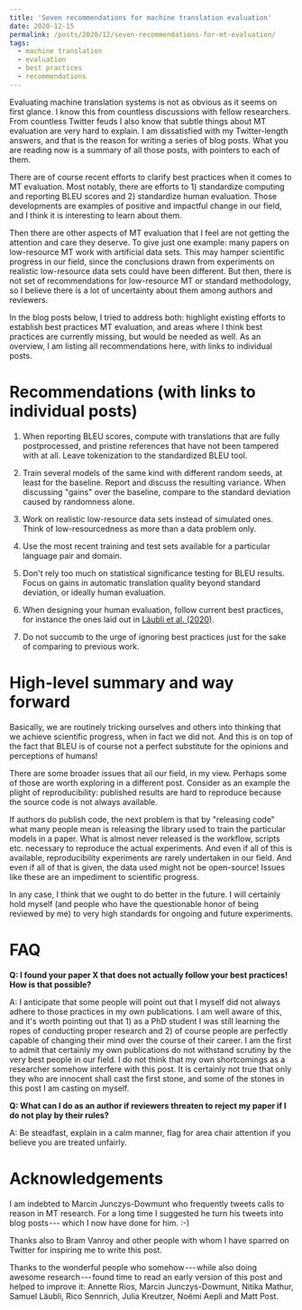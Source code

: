 ```yaml
---
title: 'Seven recommendations for machine translation evaluation'
date: 2020-12-15
permalink: /posts/2020/12/seven-recommendations-for-mt-evaluation/
tags:
  - machine translation
  - evaluation
  - best practices
  - recommendations
---
```


Evaluating machine translation systems is not as obvious as it seems on first glance. I know this from countless discussions with fellow researchers.
From countless Twitter feuds I also know that subtle things about MT evaluation are very hard to explain. I am dissatisfied with my Twitter-length answers,
and that is the reason for writing a series of blog posts. What you are reading now is a summary of all those posts, with pointers to each of them.

There are of course recent efforts to clarify best practices when it comes to MT evaluation. Most notably, there are efforts to 1) standardize computing and
reporting BLEU scores and 2) standardize human evaluation. Those developments are examples of positive and impactful change in our field, and I think it is interesting
to learn about them.

Then there are other aspects of MT evaluation that I feel are not getting the attention and care they deserve. To give just one example: many papers on
low-resource MT work with artificial data sets. This may hamper scientific progress in our field, since the conclusions drawn from experiments on realistic
low-resource
data sets could have been different. But then, there is not set of recommendations for low-resource MT or standard methodology, so I believe there is a lot
of uncertainty about them among authors and reviewers. 

In the blog posts below, I tried to address both: highlight existing efforts to establish best practices MT evaluation, and areas where I think best practices are
currently missing, but would be needed as well. As an overview, I am listing all recommendations here, with links to individual posts.

Recommendations (with links to individual posts)
================================================

1. When reporting BLEU scores, compute with translations that are fully postprocessed, and pristine references that have not been tampered with at all.
Leave tokenization to the standardized BLEU tool.

2. Train several models of the same kind with different random seeds, at least for the baseline. Report and discuss the resulting variance. When discussing
"gains" over the baseline, compare to the standard deviation caused by randomness alone.

3. Work on realistic low-resource data sets instead of simulated ones. Think of low-resourcedness as more than a data problem only.

4. Use the most recent training and test sets available for a particular language pair and domain.

5. Don't rely too much on statistical significance testing for BLEU results. Focus on gains in automatic translation quality beyond standard deviation, or
ideally human evaluation.

6. When designing your human evaluation, follow current best practices, for instance the ones laid out in [Läubli et al. (2020)](https://jair.org/index.php/jair/article/view/11371/26573).

7. Do not succumb to the urge of ignoring best practices just for the sake of comparing to previous work.

High-level summary and way forward
===========

Basically, we are routinely tricking ourselves and others into thinking that we achieve scientific progress, when in fact we did not.
And this is on top of the fact that BLEU is of course not a perfect substitute for the opinions and perceptions of humans!

There are some broader issues that ail our field, in my view. Perhaps some of those are worth exploring in a different post.
Consider as an example the plight of reproducibility: published results are hard to reproduce because the source code is not always available.

If authors do publish code, the next problem is that by "releasing code" what many people mean is releasing the library used to train
the particular models in a paper. What is almost never released is the workflow, scripts etc. necessary to reproduce the actual experiments.
And even if all of this is available, reproducibility experiments are rarely undertaken in our field. And even if all of that is given, the data
used might not be open-source! Issues like these are an impediment to scientific progress.

In any case, I think that we ought to do better in the future. I will certainly hold myself (and people who have the questionable honor of being
reviewed by me) to very high standards for ongoing and future experiments.

FAQ
===

**Q: I found your paper X that does not actually follow your best practices! How is that possible?**

A: I anticipate that some people will point out that I myself did not always adhere to those practices in my own publications. I am well aware of this, and it's
worth pointing out that 1) as a PhD student I was still learning the ropes of conducting proper research and 2) of course people are perfectly capable of changing
their mind over the course of their career. I am the first to admit that certainly my own publications do not withstand scrutiny by the very best people in our field.
I do not think that my own shortcomings as a researcher somehow interfere with this post. It is certainly not true that only they who are innocent shall cast the
first stone, and some of the stones in this post I am casting on myself.

**Q: What can I do as an author if reviewers threaten to reject my paper if I do not play by their rules?**

A: Be steadfast, explain in a calm manner, flag for area chair attention if you believe you are treated unfairly.


Acknowledgements
================

I am indebted to Marcin Junczys-Dowmunt who frequently tweets calls to reason in MT research. For a long time I suggested he turn his tweets into blog posts ---
which I now have done for him. :-)

Thanks also to Bram Vanroy and other people with whom I have sparred on Twitter for inspiring me to write this post.

Thanks to the wonderful people who somehow --- while also doing awesome research --- found time to read an early version of this post and helped to improve it:
Annette Rios, Marcin Junczys-Dowmunt, Nitika Mathur, Samuel Läubli, Rico Sennrich, Julia Kreutzer, Noëmi Aepli and Matt Post.
